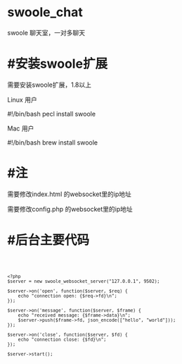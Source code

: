 # swoole_chat

swoole 聊天室，一对多聊天

#安装swoole扩展
====
需要安装swoole扩展，1.8以上

Linux 用户

#!/bin/bash
pecl install swoole

Mac 用户

#!/bin/bash
brew install swoole

#注
====
需要修改index.html 的websocket里的ip地址

需要修改config.php 的websocket里的ip地址

#后台主要代码
====

<code>
    
    <?php
    $server = new swoole_websocket_server("127.0.0.1", 9502);

    $server->on('open', function($server, $req) {
        echo "connection open: {$req->fd}\n";
    });

    $server->on('message', function($server, $frame) {
        echo "received message: {$frame->data}\n";
        $server->push($frame->fd, json_encode(["hello", "world"]));
    });

    $server->on('close', function($server, $fd) {
        echo "connection close: {$fd}\n";
    });

    $server->start();
</code>




